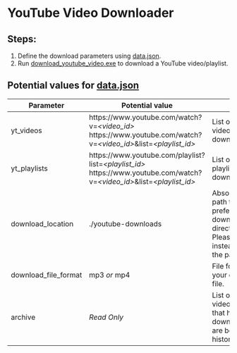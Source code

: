 # YouTube Video Downloader

## Steps:

1. Define the download parameters using [data.json](./data.json).
1. Run [download_youtube_video.exe](./download_youtube_video.exe) to download a YouTube video/playlist.

## Potential values for [data.json](./data.json)

| Parameter            | Potential value                                                                                                                                                              | Notes                                                                                                             |
| -------------------- | ---------------------------------------------------------------------------------------------------------------------------------------------------------------------------- | ----------------------------------------------------------------------------------------------------------------- |
| yt_videos            | https://<span>www</span>.youtube.com/watch?v=_&lt;video\_id&gt;_ <br/> https://<span>www</span>.youtube.com/watch?v=_&lt;video\_id&gt;_&list=_&lt;playlist\_id&gt;_          | List of YouTube videos to be downloaded.                                                                          |
| yt_playlists         | https://<span>www</span>.youtube.com/playlist?list=_&lt;playlist\_id&gt;_ <br/> https://<span>www</span>.youtube.com/watch?v=_&lt;video\_id&gt;_&list=_&lt;playlist\_id&gt;_ | List of YouTube playlists to be downloaded.                                                                       |
| download_location    | ./youtube-downloads                                                                                                                                                          | Absolute/Relative path to your preferred download directory. <br/> Please prefer '/' instead of '\\' in the path. |
| download_file_format | mp3 _or_ mp4                                                                                                                                                                 | File format of your downloaded file.                                                                              |
| archive              | _Read Only_                                                                                                                                                                  | List of YouTube videos & playlists that have been downloaded and are being kept as historical data.               |
